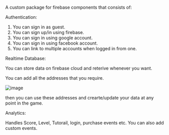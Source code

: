 A custom package for firebase components that consists of:

Authentication:

1) You can sign in as guest.
2) You can sign up/in using firebase.
3) You can sign in using google account.
4) You can sign in using facebook account.
5) You can link to multiple accounts when logged in from one.
   
Realtime Database:

You can store data on firebase cloud and reterive whenever you want.

You can add all the addresses that you require.

![image](https://github.com/user-attachments/assets/dc473154-03a2-4bba-bbc1-a70467cf6c43)

then you can use these addresses and crearte/update your data at any point in the game.

Analytics:

Handles Score, Level, Tutorail, login, purchase events etc. You can also add custom events.
